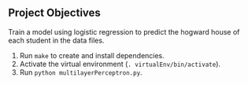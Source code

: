 ## Project Objectives
Train a model using logistic regression to predict the hogward house of each student in the data files.

1. Run `make` to create and install dependencies.
2. Activate the virtual environment (`. virtualEnv/bin/activate`).
3. Run `python multilayerPerceptron.py`.
